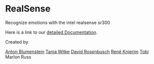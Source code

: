 # RealSense
Recognize emotions with the intel realsense sr300

Here is a link to our <a href="https://cdn.rawgit.com/TheRDavid/RealSense/17acd8c4/docs/doc.html">detailed Documentation</a>.

Created by

<a href="https://github.com/AntonBlumenstein">Anton Blumenstein</a>
<a href="https://github.com/tanjaU29798">Tanja Witke</a>
<a href="https://github.com/TheRDavid">David Rosenbusch</a>
<a href="https://github.com/Oblitus">René Knierim</a>
<a href="https://github.com/Street3">Tobi</a>
Marlon Russ
